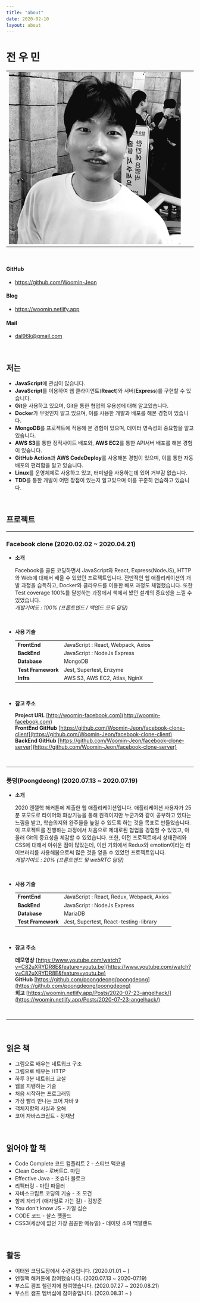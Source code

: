 ```yaml
---
title: "about"
date: 2020-02-10
layout: about
---
```


# 전 우 민

|                                   |  |  |
|-----------------------------------|--|--|
| <img src="../assets/profile.jpg"> |  |  |

<br>

#### GitHub

- <https://github.com/Woomin-Jeon>

#### Blog

- <https://woomin.netlify.app>

#### Mail

- <dal96k@gmail.com>

<br>

## 저는

- **JavaScript**에 관심이 많습니다.
- **JavaScript**를 이용하여 웹 클라이언트(**React**)와 서버(**Express**)를 구현할 수 있습니다.
- **Git**을 사용하고 있으며, Git을 통한 협업의 유용성에 대해 알고있습니다.
- **Docker**가 무엇인지 알고 있으며, 이를 사용한 개발과 배포를 해본 경험이 있습니다.
- **MongoDB**를 프로젝트에 적용해 본 경험이 있으며, 데이터 영속성의 중요함을 알고있습니다.
- **AWS S3**를 통한 정적사이트 배포와, **AWS EC2**를 통한 API서버 배포를 해본 경험이 있습니다.
- **GitHub Action**과 **AWS CodeDeploy**를 사용해본 경험이 있으며, 이를 통한 자동배포의 편리함을 알고 있습니다.
- **Linux**를 운영체제로 사용하고 있고, 터미널을 사용하는데 있어 거부감 없습니다.
- **TDD**를 통한 개발이 어떤 장점이 있는지 알고있으며 이를 꾸준히 연습하고 있습니다.

<br>

## 프로젝트

---

### Facebook clone (2020.02.02 ~ 2020.04.21)

- **소개**

  Facebook을 클론 코딩하면서 JavaScript와 React, Express(NodeJS), HTTP와 Web에 대해서 배울 수 있었던 프로젝트입니다. 전반적인 웹 애플리케이션의 개발 과정을 습득하고, Docker와 클라우드를 이용한 배포 과정도 체험했습니다. 또한 Test coverage 100%를 달성하는 과정에서 책에서 봤던 설계의 중요성을 느낄 수 있었습니다.  
  *개발기여도 : 100% (프론트엔드 / 백엔드 모두 담당)*

  <br>

- **사용 기술**

  |                     |                                    |
  |---------------------|------------------------------------|
  | **FrontEnd**        | JavaScript : React, Webpack, Axios |
  | **BackEnd**         | JavaScript : NodeJs Express        |
  | **Database**        | MongoDB                            |
  | **Test Framework**  | Jest, Supertest, Enzyme            |
  | **Infra**           | AWS S3, AWS EC2, Atlas, NginX      |

  <br>

- **참고 주소**

  **Project URL** [http://woomin-facebook.com](http://woomin-facebook.com)  
  **FrontEnd GitHub** [https://github.com/Woomin-Jeon/facebook-clone-client](https://github.com/Woomin-Jeon/facebook-clone-client)  
  **BackEnd GitHub** [https://github.com/Woomin-Jeon/facebook-clone-server](https://github.com/Woomin-Jeon/facebook-clone-server)  

<br>

---

### 풍덩(Poongdeong) (2020.07.13 ~ 2020.07.19)

- **소개**

  2020 엔젤핵 해커톤에 제출한 웹 애플리케이션입니다. 애플리케이션 사용자가 25분 포모도로 타이머와 화상기능을 통해 원격이지만 누군가와 같이 공부하고 있다는 느낌을 받고, 학습의지와 완주율을 높일 수 있도록 하는 것을 목표로 만들었습니다. 이 프로젝트를 진행하는 과정에서 처음으로 제대로된 협업을 경험할 수 있었고, 아울러 Git의 중요성을 체감할 수 있었습니다. 또한, 이전 프로젝트에서 상태관리와 CSS에 대해서 아쉬운 점이 많았는데, 이번 기회에서 Redux와 emotion이라는 라이브러리를 사용해봄으로써 많은 것을 얻을 수 있었던 프로젝트입니다.  
  *개발기여도 : 20% (프론트엔드 및 webRTC 담당)*
  
  <br>

- **사용 기술**

  |                     |                                    |
  |---------------------|------------------------------------|
  | **FrontEnd**        | JavaScript : React, Redux, Webpack, Axios |
  | **BackEnd**         | JavaScript : NodeJs Express        |
  | **Database**        | MariaDB                            |
  | **Test Framework**  | Jest, Supertest, React-testing-library            |

  <br>

- **참고 주소**

  **데모영상** [https://www.youtube.com/watch?v=C82uXRYDR8E&feature=youtu.be](https://www.youtube.com/watch?v=C82uXRYDR8E&feature=youtu.be)  
  **GitHub** [https://github.com/poongdeong/poongdeong](https://github.com/poongdeong/poongdeong)  
  **회고** [https://woomin.netlify.app/Posts/2020-07-23-angelhack/](https://woomin.netlify.app/Posts/2020-07-23-angelhack/)

<br>

---

<br>

## 읽은 책

- 그림으로 배우는 네트워크 구조
- 그림으로 배우는 HTTP
- 하루 3분 네트워크 교실
- 웹을 지탱하는 기술
- 처음 시작하는 프로그래밍
- 가장 빨리 만나는 코어 자바 9
- 객체지향의 사실과 오해
- 코어 자바스크립트 - 정재남

<br>

## 읽어야 할 책

- Code Complete 코드 컴플리트 2 - 스티브 맥코넬
- Clean Code - 로버트C. 마틴
- Effective Java - 조슈아 블로크
- 리펙터링 - 마틴 파울러
- 자바스크립트 코딩의 기술 - 조 모건
- 함께 자라기 (애자일로 가는 길) - 김창준
- You don't know JS - 카일 심슨
- CODE 코드 - 찰스 펫졸드
- CSS3(세상에 없던 가장 꼼꼼한 메뉴얼) - 데이빗 소여 맥팔랜드

<br>

## 활동

- 이태원 코딩도장에서 수련중입니다. (2020.01.01 ~ )
- 엔젤핵 해커톤에 참여했습니다. (2020.07.13 ~ 2020-07.19)
- 부스트 캠프 챌린지에 참여했습니다. (2020.07.27 ~ 2020.08.21)
- 부스트 캠프 멤버십에 참여중입니다. (2020.08.31 ~ )
